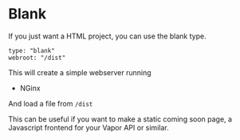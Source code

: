 # Blank

If you just want a HTML project, you can use the blank type.

```
type: "blank"
webroot: "/dist"
```

This will create a simple webserver running

- NGinx

And load a file from `/dist`

This can be useful if you want to make a static coming soon page, a Javascript frontend for your Vapor API or similar.
